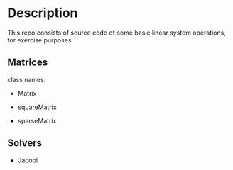 # Description

This repo consists of source code of some basic linear system operations, for exercise purposes.


## Matrices

class names:

- Matrix

- squareMatrix

- sparseMatrix


## Solvers

- Jacobi
